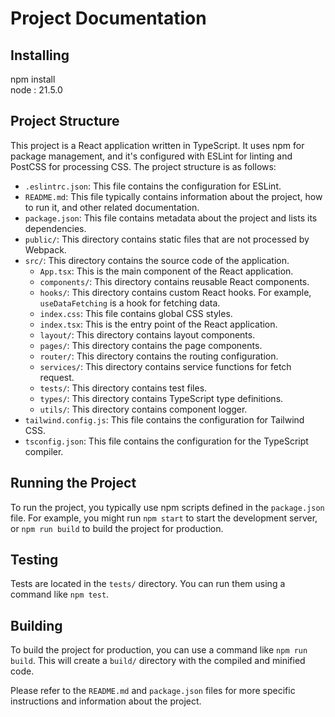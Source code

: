 # Project Documentation

## Installing

npm install<br>
node : 21.5.0

## Project Structure

This project is a React application written in TypeScript. It uses npm for package management, and it's configured with ESLint for linting and PostCSS for processing CSS. The project structure is as follows:

- `.eslintrc.json`: This file contains the configuration for ESLint.
- `README.md`: This file typically contains information about the project, how to run it, and other related documentation.
- `package.json`: This file contains metadata about the project and lists its dependencies.
- `public/`: This directory contains static files that are not processed by Webpack.
- `src/`: This directory contains the source code of the application.
  - `App.tsx`: This is the main component of the React application.
  - `components/`: This directory contains reusable React components.
  - `hooks/`: This directory contains custom React hooks. For example, `useDataFetching` is a hook for fetching data.
  - `index.css`: This file contains global CSS styles.
  - `index.tsx`: This is the entry point of the React application.
  - `layout/`: This directory contains layout components.
  - `pages/`: This directory contains the page components.
  - `router/`: This directory contains the routing configuration.
  - `services/`: This directory contains service functions for fetch request.
  - `tests/`: This directory contains test files.
  - `types/`: This directory contains TypeScript type definitions.
  - `utils/`: This directory contains component logger.
- `tailwind.config.js`: This file contains the configuration for Tailwind CSS.
- `tsconfig.json`: This file contains the configuration for the TypeScript compiler.

## Running the Project

To run the project, you typically use npm scripts defined in the `package.json` file. For example, you might run `npm start` to start the development server, or `npm run build` to build the project for production.

## Testing

Tests are located in the `tests/` directory. You can run them using a command like `npm test`.

## Building

To build the project for production, you can use a command like `npm run build`. This will create a `build/` directory with the compiled and minified code.

Please refer to the `README.md` and `package.json` files for more specific instructions and information about the project.
